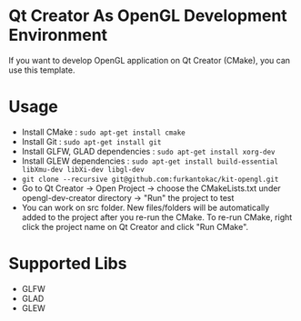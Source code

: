 # Qt Creator As OpenGL Development Environment

If you want to develop OpenGL application on Qt Creator (CMake), you can use this template.


# Usage

* Install CMake : `sudo apt-get install cmake`
* Install Git : `sudo apt-get install git`
* Install GLFW, GLAD dependencies : `sudo apt-get install xorg-dev`
* Install GLEW dependencies : `sudo apt-get install build-essential libXmu-dev libXi-dev libgl-dev`
* `git clone --recursive git@github.com:furkantokac/kit-opengl.git`
* Go to Qt Creator -> Open Project -> choose the CMakeLists.txt under opengl-dev-creator directory -> "Run" the project to test
* You can work on src folder. New files/folders will be automatically added to the project after you re-run the CMake. To re-run CMake, right click the project name on Qt Creator and click "Run CMake".


# Supported Libs

* GLFW
* GLAD
* GLEW
